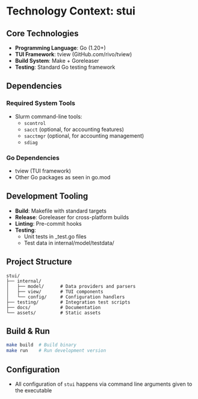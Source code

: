 # Technology Context: stui

## Core Technologies

- **Programming Language**: Go (1.20+)
- **TUI Framework**: tview (GitHub.com/rivo/tview)
- **Build System**: Make + Goreleaser
- **Testing**: Standard Go testing framework

## Dependencies

### Required System Tools

- Slurm command-line tools:
  - `scontrol`
  - `sacct` (optional, for accounting features)
  - `sacctmgr` (optional, for accounting management)
  - `sdiag`

### Go Dependencies

- tview (TUI framework)
- Other Go packages as seen in go.mod

## Development Tooling

- **Build**: Makefile with standard targets
- **Release**: Goreleaser for cross-platform builds
- **Linting**: Pre-commit hooks
- **Testing**:
  - Unit tests in _test.go files
  - Test data in internal/model/testdata/

## Project Structure

```
stui/
├── internal/
│   ├── model/      # Data providers and parsers
│   ├── view/       # TUI components
│   └── config/     # Configuration handlers
├── testing/        # Integration test scripts
├── docs/           # Documentation
└── assets/         # Static assets
```

## Build & Run

```sh
make build  # Build binary
make run    # Run development version
```

## Configuration

- All configuration of `stui` happens via command line arguments given to the executable
